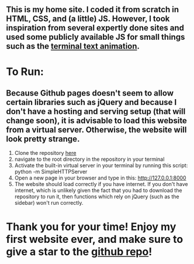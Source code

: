 ## This is my home site. I coded it from scratch in HTML, CSS, and (a little) JS. However, I took inspiration from several expertly done sites and used some publicly available JS for small things such as the [terminal text animation](https://github.com/randomguy70/games_website/blob/cf7befaf2b50c446ad38d17b4d52ed5ef38f3ad0/scripts/underscore_text.js#L1). 

# To Run:

## Because Github pages doesn't seem to allow certain libraries such as jQuery and because I don't have a hosting and serving setup (that will change soon), it is advisable to load this website from a virtual server. Otherwise, the website will look pretty strange.

1. Clone the repository [here](https://github.com/randomguy70/games_website)
2. navigate to the root directory in the repository in your terminal
3. Activate the built-in virtual server in your terminal by running this script: python -m SimpleHTTPServer
4. Open a new page in your browser and type in this: http://127.0.0.1:8000
5. The website should load correctly if you have internet. If you don't have internet, which is unlikely given the fact that you had to download the repository to run it, then functions which rely on jQuery (such as the sidebar) won't run correctly.

# Thank you for your time! Enjoy my first website ever, and make sure to give a star to the [github repo](https://github.com/randomguy70/games_website)!